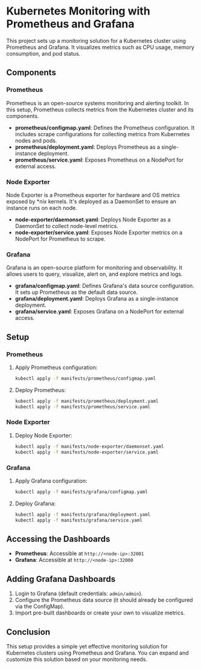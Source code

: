 # Kubernetes Monitoring with Prometheus and Grafana

This project sets up a monitoring solution for a Kubernetes cluster using Prometheus and Grafana. It visualizes metrics such as CPU usage, memory consumption, and pod status.

## Components

### Prometheus

Prometheus is an open-source systems monitoring and alerting toolkit. In this setup, Prometheus collects metrics from the Kubernetes cluster and its components.

- **prometheus/configmap.yaml**: Defines the Prometheus configuration. It includes scrape configurations for collecting metrics from Kubernetes nodes and pods.
- **prometheus/deployment.yaml**: Deploys Prometheus as a single-instance deployment.
- **prometheus/service.yaml**: Exposes Prometheus on a NodePort for external access.

### Node Exporter

Node Exporter is a Prometheus exporter for hardware and OS metrics exposed by *nix kernels. It's deployed as a DaemonSet to ensure an instance runs on each node.

- **node-exporter/daemonset.yaml**: Deploys Node Exporter as a DaemonSet to collect node-level metrics.
- **node-exporter/service.yaml**: Exposes Node Exporter metrics on a NodePort for Prometheus to scrape.

### Grafana

Grafana is an open-source platform for monitoring and observability. It allows users to query, visualize, alert on, and explore metrics and logs.

- **grafana/configmap.yaml**: Defines Grafana's data source configuration. It sets up Prometheus as the default data source.
- **grafana/deployment.yaml**: Deploys Grafana as a single-instance deployment.
- **grafana/service.yaml**: Exposes Grafana on a NodePort for external access.

## Setup

### Prometheus

1. Apply Prometheus configuration:
    ```sh
    kubectl apply -f manifests/prometheus/configmap.yaml
    ```

2. Deploy Prometheus:
    ```sh
    kubectl apply -f manifests/prometheus/deployment.yaml
    kubectl apply -f manifests/prometheus/service.yaml
    ```

### Node Exporter

1. Deploy Node Exporter:
    ```sh
    kubectl apply -f manifests/node-exporter/daemonset.yaml
    kubectl apply -f manifests/node-exporter/service.yaml
    ```

### Grafana

1. Apply Grafana configuration:
    ```sh
    kubectl apply -f manifests/grafana/configmap.yaml
    ```

2. Deploy Grafana:
    ```sh
    kubectl apply -f manifests/grafana/deployment.yaml
    kubectl apply -f manifests/grafana/service.yaml
    ```

## Accessing the Dashboards

- **Prometheus**: Accessible at `http://<node-ip>:32001`
- **Grafana**: Accessible at `http://<node-ip>:32000`

## Adding Grafana Dashboards

1. Login to Grafana (default credentials: `admin/admin`).
2. Configure the Prometheus data source (it should already be configured via the ConfigMap).
3. Import pre-built dashboards or create your own to visualize metrics.

## Conclusion

This setup provides a simple yet effective monitoring solution for Kubernetes clusters using Prometheus and Grafana. You can expand and customize this solution based on your monitoring needs.
